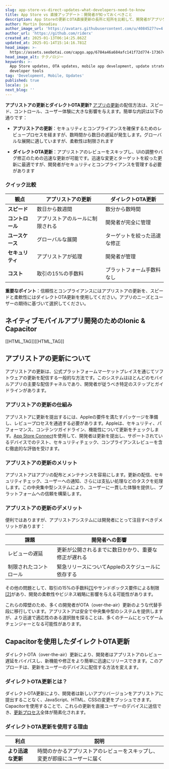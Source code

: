 ```yaml
---
slug: app-store-vs-direct-updates-what-developers-need-to-know
title: App Store vs 直接アップデート：開発者が知っておくべきこと
description: App Storeの更新とOTA直接更新の長所と短所を比較して、開発者がアプリケーションに最適な戦略を選択できるようにします。
author: Martin Donadieu
author_image_url: 'https://avatars.githubusercontent.com/u/4084527?v=4'
author_url: 'https://github.com/riderx'
created_at: 2025-01-13T06:14:25.862Z
updated_at: 2025-01-14T15:14:16.781Z
head_image: >-
  https://assets.seobotai.com/capgo.app/6784a46a684afc141f72d774-1736748943276.jpg
head_image_alt: テクノロジー
keywords: >-
  App Store updates, OTA updates, mobile app development, update strategy,
  developer tools
tag: 'Development, Mobile, Updates'
published: true
locale: ja
next_blog: ''
---
```


**アプリストアの更新とダイレクトOTA更新?** [アプリの更新](https://capgo.app/plugins/capacitor-updater/)の配信方法は、スピード、コントロール、ユーザー体験に大きな影響を与えます。簡単な内訳は以下の通りです：

- **アプリストアの更新**：セキュリティとコンプライアンスを確保するためのレビュープロセスを経ますが、数時間から数日の遅延が発生します。グローバルな展開に適していますが、柔軟性は制限されます

- **ダイレクトOTA更新**：アプリストアのレビューをスキップし、UIの調整やバグ修正のための迅速な更新が可能です。迅速な変更とターゲットを絞った更新に最適ですが、開発者がセキュリティとコンプライアンスを管理する必要があります

### クイック比較

| 観点 | アプリストアの更新 | ダイレクトOTA更新 |
| --- | --- | --- |
| **スピード** | 数日から数週間 | 数分から数時間 |
| **コントロール** | アプリストアのルールに制限される | 開発者が完全に管理 |
| **ユースケース** | グローバルな展開 | ターゲットを絞った迅速な修正 |
| **セキュリティ** | アプリストアが処理 | 開発者が管理 |
| **コスト** | 取引の15%の手数料 | プラットフォーム手数料なし |

**重要なポイント**：信頼性とコンプライアンスにはアプリストアの更新を、スピードと柔軟性にはダイレクトOTA更新を使用してください。アプリのニーズとユーザーの期待に基づいて選択してください。

## ネイティブモバイルアプリ開発のためのIonic & Capacitor

[[HTML_TAG]][[HTML_TAG]]

## アプリストアの更新について

アプリストアの更新は、公式プラットフォームマーケットプレイスを通じてソフトウェアの更新を配信する一般的な方法です。このシステムはほとんどのモバイルアプリの主要な配信チャネルであり、開発者が従うべき特定のステップとガイドラインがあります。

### アプリストアの更新の仕組み

アプリストアに更新を提出するには、Appleの要件を満たすパッケージを準備し、レビュープロセスを通過する必要があります。Appleは、セキュリティ、パフォーマンス、コンテンツガイドライン、機能性について更新をチェックします。[App Store Connect](https://developerapplecom/app-store-connect/)を使用して、開発者は更新を提出し、サポートされているデバイスでのテスト、セキュリティチェック、コンプライアンスレビューを含む徹底的な評価を受けます。

### アプリストアの更新のメリット

アプリストアはアプリの配布とメンテナンスを容易にします。更新の配信、セキュリティチェック、ユーザーへの通知、さらには支払い処理などのタスクを処理します。この中央集中型システムにより、ユーザーに一貫した体験を提供し、プラットフォームへの信頼を構築します。

### アプリストアの更新のデメリット

便利ではありますが、アプリストアシステムには開発者にとって注目すべきデメリットがあります：

| 課題 | 開発者への影響 |
| --- | --- |
| レビューの遅延 | 更新が公開されるまでに数日かかり、重要な修正が遅れる |
| 制限されたコントロール | 緊急リリースについてAppleのスケジュールに依存する |

その他の問題として、取引の15%の手数料[\[1\]](https://manytrickscom/blog/?p=4156)やサンドボックス要件による制限[\[2\]](https://forumblackmagicdesigncom/viewtopicphp?f=21&t=117780)があり、開発の柔軟性やビジネス戦略に影響を与える可能性があります。

これらの障壁のため、多くの開発者がOTA（over-the-air）更新のような代替手段に移行しています。アプリストアは安全で中央集中型のシステムを提供しますが、より迅速で適応性のある選択肢を探ることは、多くのチームにとってゲームチェンジャーとなる可能性があります。

## Capacitorを使用したダイレクトOTA更新

ダイレクトOTA（over-the-air）更新により、開発者はアプリストアのレビュー遅延をバイパスし、新機能や修正をより簡単に迅速にリリースできます。このアプローチは、更新をユーザーのデバイスに配信する方法を変えます。

### ダイレクトOTA更新とは？

ダイレクトOTA更新により、開発者は新しいアプリバージョンをアプリストアに提出することなく、JavaScript、HTML、CSSの変更をプッシュできます。Capacitorを使用することで、これらの更新を直接ユーザーのデバイスに送信でき、[更新プロセス](https://capgo.app/docs/plugin/cloud-mode/manual-update/)全体が簡素化されます。

### ダイレクトOTA更新を使用する理由

| **利点** | **説明** |
| --- | --- |
| **より迅速な更新** | 時間のかかるアプリストアのレビューをスキップし、変更が即座にユーザーに届く |
